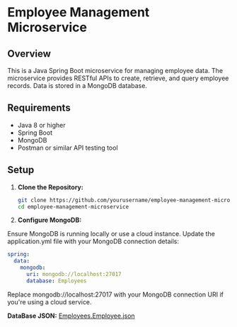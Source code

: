 # Employee Management Microservice

## Overview

This is a Java Spring Boot microservice for managing employee data. The microservice provides RESTful APIs to create, retrieve, and query employee records. Data is stored in a MongoDB database.

## Requirements

- Java 8 or higher
- Spring Boot
- MongoDB
- Postman or similar API testing tool

## Setup

1. **Clone the Repository:**

   ```bash
   git clone https://github.com/yourusername/employee-management-microservice.git
   cd employee-management-microservice
   
2. **Configure MongoDB:**

Ensure MongoDB is running locally or use a cloud instance. Update the application.yml file with your MongoDB connection details:
```yaml
spring:
  data:
    mongodb:
      uri: mongodb://localhost:27017
      database: Employees
```
Replace mongodb://localhost:27017 with your MongoDB connection URI if you're using a cloud service.



**DataBase JSON:**
[Employees.Employee.json](https://github.com/user-attachments/files/16626487/Employees.Employee.json)
